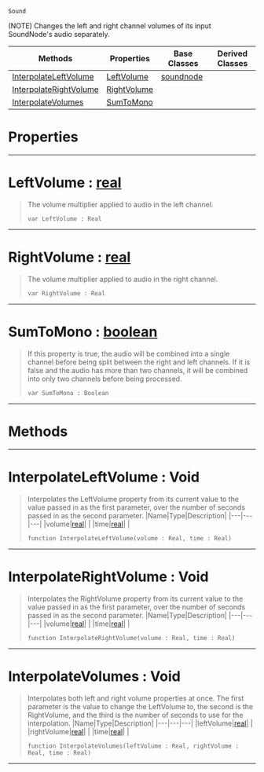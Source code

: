  `Sound`

(NOTE) Changes the left and right channel volumes of its input SoundNode's audio separately.

|Methods|Properties|Base Classes|Derived Classes|
|---|---|---|---|
|[ InterpolateLeftVolume](https://github.com/ZilchEngine/ZilchDocs/blob/master/code_reference/class_reference/panningnode.markdown#interpolateleftvolume-vo)|[ LeftVolume](https://github.com/ZilchEngine/ZilchDocs/blob/master/code_reference/class_reference/panningnode.markdown#leftvolume-zero-engine-d)|[soundnode](https://github.com/ZilchEngine/ZilchDocs/blob/master/code_reference/class_reference/soundnode.markdown)| |
|[ InterpolateRightVolume](https://github.com/ZilchEngine/ZilchDocs/blob/master/code_reference/class_reference/panningnode.markdown#interpolaterightvolume-v)|[ RightVolume](https://github.com/ZilchEngine/ZilchDocs/blob/master/code_reference/class_reference/panningnode.markdown#rightvolume-zero-engine)| | |
|[ InterpolateVolumes](https://github.com/ZilchEngine/ZilchDocs/blob/master/code_reference/class_reference/panningnode.markdown#interpolatevolumes-void)|[ SumToMono](https://github.com/ZilchEngine/ZilchDocs/blob/master/code_reference/class_reference/panningnode.markdown#sumtomono-zero-engine-do)| | |


 #  Properties


---  
 #  LeftVolume : [real](https://github.com/ZilchEngine/ZilchDocs/blob/master/code_reference/nada_base_types/real.markdown)

> The volume multiplier applied to audio in the left channel.
> ``` lang=cpp, name=Nada
> var LeftVolume : Real


---  
 #  RightVolume : [real](https://github.com/ZilchEngine/ZilchDocs/blob/master/code_reference/nada_base_types/real.markdown)

> The volume multiplier applied to audio in the right channel.
> ``` lang=cpp, name=Nada
> var RightVolume : Real


---  
 #  SumToMono : [boolean](https://github.com/ZilchEngine/ZilchDocs/blob/master/code_reference/nada_base_types/boolean.markdown)

> If this property is true, the audio will be combined into a single channel before being split between the right and left channels. If it is false and the audio has more than two channels, it will be combined into only two channels before being processed.
> ``` lang=cpp, name=Nada
> var SumToMono : Boolean


---  
 #  Methods


---  
 #  InterpolateLeftVolume : Void

> Interpolates the LeftVolume property from its current value to the value passed in as the first parameter, over the number of seconds passed in as the second parameter.
> |Name|Type|Description|
> |---|---|---|
> |volume|[real](https://github.com/ZilchEngine/ZilchDocs/blob/master/code_reference/nada_base_types/real.markdown)| |
> |time|[real](https://github.com/ZilchEngine/ZilchDocs/blob/master/code_reference/nada_base_types/real.markdown)| |
> ``` lang=cpp, name=Nada
> function InterpolateLeftVolume(volume : Real, time : Real)
> ``` 


---  
 #  InterpolateRightVolume : Void

> Interpolates the RightVolume property from its current value to the value passed in as the first parameter, over the number of seconds passed in as the second parameter.
> |Name|Type|Description|
> |---|---|---|
> |volume|[real](https://github.com/ZilchEngine/ZilchDocs/blob/master/code_reference/nada_base_types/real.markdown)| |
> |time|[real](https://github.com/ZilchEngine/ZilchDocs/blob/master/code_reference/nada_base_types/real.markdown)| |
> ``` lang=cpp, name=Nada
> function InterpolateRightVolume(volume : Real, time : Real)
> ``` 


---  
 #  InterpolateVolumes : Void

> Interpolates both left and right volume properties at once. The first parameter is the value to change the LeftVolume to, the second is the RightVolume, and the third is the number of seconds to use for the interpolation.
> |Name|Type|Description|
> |---|---|---|
> |leftVolume|[real](https://github.com/ZilchEngine/ZilchDocs/blob/master/code_reference/nada_base_types/real.markdown)| |
> |rightVolume|[real](https://github.com/ZilchEngine/ZilchDocs/blob/master/code_reference/nada_base_types/real.markdown)| |
> |time|[real](https://github.com/ZilchEngine/ZilchDocs/blob/master/code_reference/nada_base_types/real.markdown)| |
> ``` lang=cpp, name=Nada
> function InterpolateVolumes(leftVolume : Real, rightVolume : Real, time : Real)
> ``` 


---  
 

 